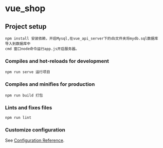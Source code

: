# vue_shop

## Project setup
```
npm install 安装依赖，开启Mysql,在vue_api_server下的db文件夹将mydb.sql数据库导入到数据库中
cmd 窗口node命令运行app.js开启服务器。
```

### Compiles and hot-reloads for development
```
npm run serve 运行项目
```

### Compiles and minifies for production 
```
npm run build 打包
```

### Lints and fixes files
```
npm run lint
```

### Customize configuration
See [Configuration Reference](https://cli.vuejs.org/config/).
